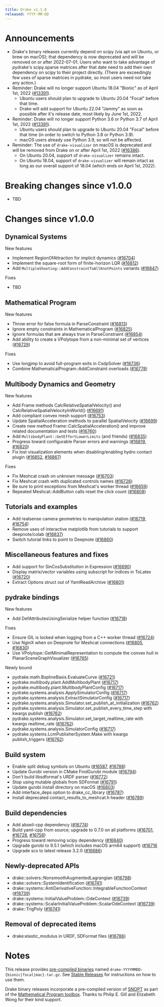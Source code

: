 ```yaml
---
title: Drake v1.1.0
released: YYYY-MM-DD
---
```


# Announcements

* Drake's binary releases currently depend on scipy (via apt on Ubuntu, or brew
  on macOS); that dependency is now deprecated and will be removed on or after
  2022-07-01. Users who want to take advantage of pydrake's scipy.sparse
  matrices after that date need to add their own dependency on scipy to their
  project directly. (There are exceedingly few uses of sparse matrices in
  pydrake, so most users need not take any action.)
* Reminder: Drake will no longer support Ubuntu 18.04 "Bionic" as of
  April 1st, 2022 ([#13391][_#13391]).
  * Ubuntu users should plan to upgrade to Ubuntu 20.04 "Focal" before that
    time.
  * Drake will add support for Ubuntu 22.04 "Jammy" as soon as possible
    after it's release date, most likely by June 1st, 2022.
* Reminder: Drake will no longer support Python 3.6 or Python 3.7 of
  April 1st, 2022 ([#13391][_#13391]).
  * Ubuntu users should plan to upgrade to Ubuntu 20.04 "Focal" before that
    time (in order to switch to Python 3.8 or Python 3.9).
  * macOS users already use Python 3.9, so will not be affected.
* Reminder: The use of ``drake-visualizer`` on macOS is deprecated and will be
  removed from Drake on or after April 1st, 2022 ([#16386][_#16386]).
  * On Ubuntu 20.04, support of ``drake-visualizer`` remains intact.
  * On Ubuntu 18.04, support of ``drake-visualizer`` will remain intact as
    long as our overall support of 18.04 (which ends on April 1st, 2022).

# Breaking changes since v1.0.0

* TBD

# Changes since v1.0.0

## Dynamical Systems

<!-- <relnotes for systems go here> -->

New features

* Implement RegionOfAttraction for implicit dynamics ([#16704][_#16704])
* Implement the square-root form of finite-horizon LQR ([#16812][_#16812])
* Add `MultipleShooting::AddConstraintToAllKnotPoints` variants ([#16847][_#16847])

Fixes

* TBD

## Mathematical Program

<!-- <relnotes for solvers go here> -->

New features

* Throw error for false formula in ParseConstraint ([#16813][_#16813])
* Ignore empty constraints in MathematicalProgram ([#16825][_#16825])
* Ignore formulas that are always true in ParseConstraint  ([#16854][_#16854])
* Add ability to create a VPolytope from a non-minimal set of vertices ([#16729][_#16729])

Fixes

* Use longjmp to avoid full-program exits in CsdpSolver ([#16736][_#16736])
* Combine MathematicalProgram::AddConstraint overloads ([#16778][_#16778])

## Multibody Dynamics and Geometry

<!-- <relnotes for geometry,multibody go here> -->

New features

* Add Frame methods CalcRelativeSpatialVelocity() and CalcRelativeSpatialVelocityInWorld() ([#16691][_#16691])
* Add compliant convex mesh support ([#16753][_#16753])
* Update SpatialAcceleration methods to parallel SpatialVelocity ([#16699][_#16699])
* Create new method Frame::CalcSpatialAcceleration() and improve related documentation and tests ([#16760][_#16760])
* Add `MultibodyPlant::GetEffortLowerLimits` (and friends) ([#16835][_#16835])
* Progress toward configurable Parser errors and warnings ([#16819][_#16819], [#16820][_#16820])
* Fix lost visualization elements when disabling/enabling hydro contact plugin ([#16852][_#16852], [#16867][_#16867])

Fixes

* Fix Meshcat crash on unknown message ([#16703][_#16703])
* Fix Meshcat crash with duplicated controls names ([#16726][_#16726])
* Be sure to print exceptions from Meshcat's worker thread ([#16659][_#16659])
* Repeated Meshcat::AddButton calls reset the click count ([#16808][_#16808])

## Tutorials and examples

<!-- <relnotes for examples,tutorials go here> -->

* Add realsense camera geometries to manipulation station ([#16719][_#16719], [#16754][_#16754])
* Remove uses of interactive matplotlib from tutorials to support deepnote/colab ([#16837][_#16837])
* Switch tutorial links to point to Deepnote ([#16860][_#16860])

## Miscellaneous features and fixes

<!-- <relnotes for common,math,lcm,lcmtypes,manipulation,perception go here> -->

* Add support for SinCosSubstitution in Expression ([#16690][_#16690])
* Display matrix/vector variables using subscript for indices in ToLatex ([#16720][_#16720])
* Extract Options struct out of YamlReadArchive ([#16801][_#16801])

## pydrake bindings

<!-- <relnotes for bindings go here> -->

New features

* Add DefAttributesUsingSerialize helper function ([#16718][_#16718])

Fixes

* Ensure GIL is locked when logging from a C++ worker thread ([#16724][_#16724])
* Use NginX when on Deepnote for Meshcat connections ([#16805][_#16805], [#16830][_#16830])
* Use VPolytope::GetMinimalRepresentation to compute the convex hull in PlanarSceneGraphVisualizer ([#16765][_#16765])

Newly bound

* pydrake.math.BsplineBasis.EvaluateCurve ([#16721][_#16721])
* pydrake.multibody.plant.AddMultibodyPlant ([#16717][_#16717])
* pydrake.multibody.plant.MultibodyPlantConfig ([#16717][_#16717])
* pydrake.systems.analysis.ApplySimulatorConfig ([#16717][_#16717])
* pydrake.systems.analysis.ExtractSimulatorConfig ([#16717][_#16717])
* pydrake.systems.analysis.Simulator.set_publish_at_initialization ([#16762][_#16762])
* pydrake.systems.analysis.Simulator.set_publish_every_time_step with kwargs publish ([#16762][_#16762])
* pydrake.systems.analysis.Simulator.set_target_realtime_rate with kwargs realtime_rate ([#16762][_#16762])
* pydrake.systems.analysis.SimulatorConfig ([#16717][_#16717])
* pydrake.systems.LcmPublisherSystem.Make with kwargs publish_triggers ([#16762][_#16762])

## Build system

<!-- <relnotes for cmake,doc,setup,third_party,tools go here> -->

* Enable split debug symbols on Ubuntu ([#16587][_#16587], [#16788][_#16788])
* Update Gurobi version in CMake FindGurobi module ([#16794][_#16794])
* Don't build libsdformat's URDF parser ([#16772][_#16772])
* Stop using mutable globals from SDFormat ([#16791][_#16791])
* Update gurobi install directory on macOS ([#16803][_#16803])
* Add interface_deps option to drake_cc_library ([#16787][_#16787])
* Install deprecated contact_results_to_meshcat.h header ([#16789][_#16789])

## Build dependencies

<!-- Manually relocate any "Upgrade foo_external to latest" lines to here, -->
<!-- and then sort them alphabetically. -->

* Add abseil-cpp dependency ([#16774][_#16774])
* Build yaml-cpp from source; upgrade to 0.7.0 on all platforms ([#16701][_#16701], [#16728][_#16728], [#16756][_#16756])
* Progress toward removing scipy dependency ([#16840][_#16840])
* Upgrade gurobi to 9.5.1 (which includes macOS arm64 support) ([#16716][_#16716]
* Upgrade scs to latest release 3.2.0 ([#16686][_#16686])

## Newly-deprecated APIs

* drake::solvers::NonsmoothAugmentedLagrangian ([#16798][_#16798])
* drake::solvers::SystemIdentification ([#16741][_#16741])
* drake::systems::AntiDerivativeFunction::IntegrableFunctionContext ([#16739][_#16739])
* drake::systems::InitialValueProblem::OdeContext ([#16739][_#16739])
* drake::systems::ScalarInitialValueProblem::ScalarOdeContext ([#16739][_#16739])
* drake::TrigPoly ([#16741][_#16741])

## Removal of deprecated items

* drake:elastic_modulus in URDF, SDFormat files ([#16786][_#16786])

# Notes

This release provides [pre-compiled binaries](https://github.com/RobotLocomotion/drake/releases/tag/v1.1.0) named
``drake-YYYYMMDD-{bionic|focal|mac}.tar.gz``. See [Stable Releases](/from_binary.html#stable-releases) for instructions on how to use them.

Drake binary releases incorporate a pre-compiled version of [SNOPT](https://ccom.ucsd.edu/~optimizers/solvers/snopt/) as part of the
[Mathematical Program toolbox](https://drake.mit.edu/doxygen_cxx/group__solvers.html). Thanks to
Philip E. Gill and Elizabeth Wong for their kind support.

<!-- <begin issue links> -->
[_#13391]: https://github.com/RobotLocomotion/drake/pull/13391
[_#16386]: https://github.com/RobotLocomotion/drake/pull/16386
[_#16587]: https://github.com/RobotLocomotion/drake/pull/16587
[_#16659]: https://github.com/RobotLocomotion/drake/pull/16659
[_#16686]: https://github.com/RobotLocomotion/drake/pull/16686
[_#16690]: https://github.com/RobotLocomotion/drake/pull/16690
[_#16691]: https://github.com/RobotLocomotion/drake/pull/16691
[_#16699]: https://github.com/RobotLocomotion/drake/pull/16699
[_#16701]: https://github.com/RobotLocomotion/drake/pull/16701
[_#16703]: https://github.com/RobotLocomotion/drake/pull/16703
[_#16704]: https://github.com/RobotLocomotion/drake/pull/16704
[_#16716]: https://github.com/RobotLocomotion/drake/pull/16716
[_#16717]: https://github.com/RobotLocomotion/drake/pull/16717
[_#16718]: https://github.com/RobotLocomotion/drake/pull/16718
[_#16719]: https://github.com/RobotLocomotion/drake/pull/16719
[_#16720]: https://github.com/RobotLocomotion/drake/pull/16720
[_#16721]: https://github.com/RobotLocomotion/drake/pull/16721
[_#16724]: https://github.com/RobotLocomotion/drake/pull/16724
[_#16726]: https://github.com/RobotLocomotion/drake/pull/16726
[_#16728]: https://github.com/RobotLocomotion/drake/pull/16728
[_#16729]: https://github.com/RobotLocomotion/drake/pull/16729
[_#16736]: https://github.com/RobotLocomotion/drake/pull/16736
[_#16739]: https://github.com/RobotLocomotion/drake/pull/16739
[_#16741]: https://github.com/RobotLocomotion/drake/pull/16741
[_#16753]: https://github.com/RobotLocomotion/drake/pull/16753
[_#16754]: https://github.com/RobotLocomotion/drake/pull/16754
[_#16756]: https://github.com/RobotLocomotion/drake/pull/16756
[_#16760]: https://github.com/RobotLocomotion/drake/pull/16760
[_#16762]: https://github.com/RobotLocomotion/drake/pull/16762
[_#16765]: https://github.com/RobotLocomotion/drake/pull/16765
[_#16772]: https://github.com/RobotLocomotion/drake/pull/16772
[_#16774]: https://github.com/RobotLocomotion/drake/pull/16774
[_#16778]: https://github.com/RobotLocomotion/drake/pull/16778
[_#16786]: https://github.com/RobotLocomotion/drake/pull/16786
[_#16787]: https://github.com/RobotLocomotion/drake/pull/16787
[_#16788]: https://github.com/RobotLocomotion/drake/pull/16788
[_#16789]: https://github.com/RobotLocomotion/drake/pull/16789
[_#16791]: https://github.com/RobotLocomotion/drake/pull/16791
[_#16794]: https://github.com/RobotLocomotion/drake/pull/16794
[_#16798]: https://github.com/RobotLocomotion/drake/pull/16798
[_#16801]: https://github.com/RobotLocomotion/drake/pull/16801
[_#16803]: https://github.com/RobotLocomotion/drake/pull/16803
[_#16805]: https://github.com/RobotLocomotion/drake/pull/16805
[_#16808]: https://github.com/RobotLocomotion/drake/pull/16808
[_#16812]: https://github.com/RobotLocomotion/drake/pull/16812
[_#16813]: https://github.com/RobotLocomotion/drake/pull/16813
[_#16819]: https://github.com/RobotLocomotion/drake/pull/16819
[_#16820]: https://github.com/RobotLocomotion/drake/pull/16820
[_#16825]: https://github.com/RobotLocomotion/drake/pull/16825
[_#16830]: https://github.com/RobotLocomotion/drake/pull/16830
[_#16835]: https://github.com/RobotLocomotion/drake/pull/16835
[_#16837]: https://github.com/RobotLocomotion/drake/pull/16837
[_#16840]: https://github.com/RobotLocomotion/drake/pull/16840
[_#16847]: https://github.com/RobotLocomotion/drake/pull/16847
[_#16852]: https://github.com/RobotLocomotion/drake/pull/16852
[_#16854]: https://github.com/RobotLocomotion/drake/pull/16854
[_#16860]: https://github.com/RobotLocomotion/drake/pull/16860
[_#16867]: https://github.com/RobotLocomotion/drake/pull/16867
<!-- <end issue links> -->

<!--
  Current oldest_commit 06e1deb12539f05eff968c5bd9e11d259916f268 (exclusive).
  Current newest_commit 92ef06e47275e97f25bc260e588d7bea724b333f (inclusive).
-->
